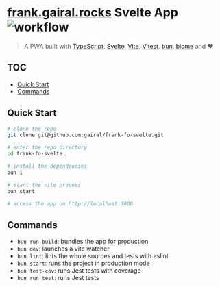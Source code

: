 # [frank.gairal.rocks](https://frank.gairal.rocks) Svelte App ![workflow](https://github.com/gairal/frank-fo-svelte/actions/workflows/ci.yml/badge.svg)

> A PWA built with [TypeScript](https://www.typescriptlang.org/), [Svelte](https://svelte.dev/), [Vite](https://vitejs.dev/), [Vitest](https://vitest.dev), [bun](https://bun.sh/), [biome](https://biomejs.dev/) and ❤️

## TOC

- [Quick Start](#quick-start)
- [Commands](#commands)

## Quick Start

```bash
# clone the repo
git clone git@github.com:gairal/frank-fo-svelte.git

# enter the repo directory
cd frank-fo-svelte

# install the dependencies
bun i

# start the vite process
bun start

# access the app on http://localhost:3000
```

## Commands

- `bun run build`: bundles the app for production
- `bun dev`: launches a vite watcher
- `bun lint`: lints the whole sources and tests with eslint
- `bun start`: runs the project in production mode
- `bun test-cov`: runs Jest tests with coverage
- `bun run test`: runs Jest tests
